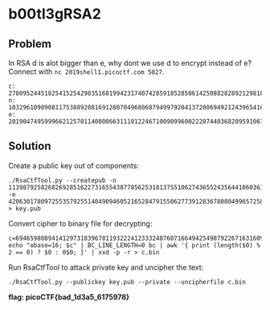 # b00tl3gRSA2

## Problem

In RSA d is alot bigger than e, why dont we use d to encrypt instead of e? Connect with `nc 2019shell1.picoctf.com 5027`.

```
c: 27809524451825415254298351681994231740742859185285061425088282892129818308233174048069001403439488395644488093804111631669273482257586734256141016385580712595653908402917276310917757374848447399957075548896325399275683337490812806166193171376101101051049550499204494912699283463068335311943787537863446729480
n: 103296109090811753889208169128070496806879499792041372006949212439654161028031547413512873163389216628099469516638116151080395390237135311621688454045688675804711175140765043363464730603831723968424453665882500843822145513037361334618808550818480804348114746222152458197671818515558833600234456279136038376469
e: 20190474959996621257011408006631110122467100909960022207440368209591067683432017369838410443307076384423367021806525594631122342324758584339744405394285238507012259897176664032235083321354443121173560714651346823773228600733788021699256834522509542263086547501535753562491415799020179358441337456530400022073
```

## Solution

Create a public key out of components:

```
./RsaCtfTool.py --createpub -n 113987925826826928516227316554387785625318137551062743655243564410603612402140530943725208131293623571472802031205738972563060231114318669233728754531651694243620634056467765613616789685287148672231638840483239788390555957390377836484739122699380273051815435126005004243811865965118815768663272560505815940693 -e 42063017809725535792551404909460521652847915506277391283678080499657258683390551907213489074068159855539592052164114794886324498058633790023170059654751728877824937055566684876007669677580216688283701226810011838321758736124023843754922518023506044060192255134688668689613211400732955654158810714448249219329 > key.pub
```

Convert cipher to binary file for decrypting:

```
c=69465980894141297318396781193222412333248760716649425498792267163160959112685714769892862102827883748551841950261514495208705365915599415340164607588806973898555501995640685576946706053696491288841569711661569266681924632721878139247606628063783614880646642450007423303996549433435921019068418768370440317714
echo "obase=16; $c" | BC_LINE_LENGTH=0 bc | awk '{ print (length($0) % 2 == 0) ? $0 : 0$0; }' | xxd -p -r > c.bin
```

Run RsaCtfTool to attack private key and uncipher the text:

```
./RsaCtfTool.py --publickey key.pub --private --uncipherfile c.bin
```

**flag: picoCTF{bad_1d3a5_6175978}**
